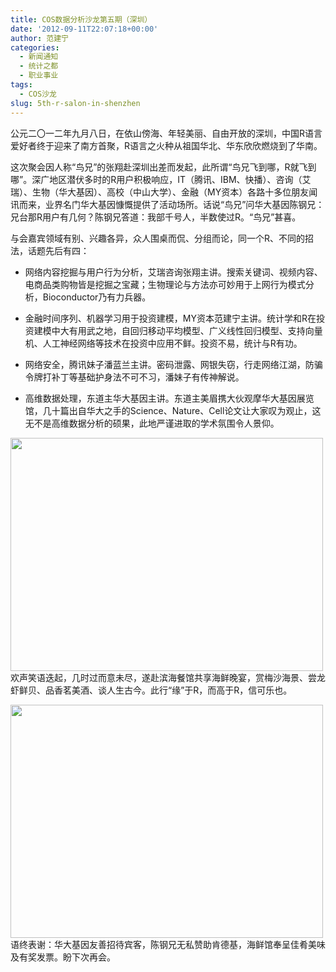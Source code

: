 ```yaml
---
title: COS数据分析沙龙第五期（深圳）
date: '2012-09-11T22:07:18+00:00'
author: 范建宁
categories:
  - 新闻通知
  - 统计之都
  - 职业事业
tags:
  - COS沙龙
slug: 5th-r-salon-in-shenzhen
---
```


公元二〇一二年九月八日，在依山傍海、年轻美丽、自由开放的深圳，中国R语言爱好者终于迎来了南方首聚，R语言之火种从祖国华北、华东欣欣燃烧到了华南。<!--more-->

这次聚会因人称“鸟兄”的张翔赴深圳出差而发起，此所谓“鸟兄飞到哪，R就飞到哪”。深广地区潜伏多时的R用户积极响应，IT（腾讯、IBM、快播）、咨询（艾瑞）、生物（华大基因）、高校（中山大学）、金融（MY资本）各路十多位朋友闻讯而来，业界名门华大基因慷慨提供了活动场所。话说“鸟兄”问华大基因陈钢兄：兄台那R用户有几何？陈钢兄答道：我部千号人，半数使过R。“鸟兄”甚喜。

与会嘉宾领域有别、兴趣各异，众人围桌而侃、分组而论，同一个R、不同的招法，话题先后有四：

  * 网络内容挖掘与用户行为分析，艾瑞咨询张翔主讲。搜索关键词、视频内容、电商品类购物皆是挖掘之宝藏；生物理论与方法亦可妙用于上网行为模式分析，Bioconductor乃有力兵器。

  * 金融时间序列、机器学习用于投资建模，MY资本范建宁主讲。统计学和R在投资建模中大有用武之地，自回归移动平均模型、广义线性回归模型、支持向量机、人工神经网络等技术在投资中应用不鲜。投资不易，统计与R有功。

  * 网络安全，腾讯妹子潘蓝兰主讲。密码泄露、网银失窃，行走网络江湖，防骗令牌打补丁等基础护身法不可不习，潘妹子有传神解说。

  * 高维数据处理，东道主华大基因主讲。东道主美眉携大伙观摩华大基因展览馆，几十篇出自华大之手的Science、Nature、Cell论文让大家叹为观止，这无不是高维数据分析的硕果，此地严谨进取的学术氛围令人景仰。

<a href="http://cos.name/2012/09/1st-r-salon-in-shenzhen/img_1523/" rel="attachment wp-att-6295"><img class="aligncenter size-large wp-image-6295" title="IMG_1523" alt="" src="http://cos.name/wp-content/uploads/2012/09/IMG_1523-500x373.jpg" width="500" height="373" srcset="http://cos.name/wp-content/uploads/2012/09/IMG_1523-500x373.jpg 500w, http://cos.name/wp-content/uploads/2012/09/IMG_1523-300x224.jpg 300w, http://cos.name/wp-content/uploads/2012/09/IMG_1523-401x300.jpg 401w" sizes="(max-width: 500px) 100vw, 500px" /></a>欢声笑语迭起，几时过而意未尽，遂赴滨海餐馆共享海鲜晚宴，赏梅沙海景、尝龙虾鲜贝、品香茗美酒、谈人生古今。此行“缘”于R，而高于R，信可乐也。

<a href="http://cos.name/2012/09/1st-r-salon-in-shenzhen/img_1538/" rel="attachment wp-att-6296"><img class="aligncenter size-large wp-image-6296" title="IMG_1538" alt="" src="http://cos.name/wp-content/uploads/2012/09/IMG_1538-500x373.jpg" width="500" height="373" srcset="http://cos.name/wp-content/uploads/2012/09/IMG_1538-500x373.jpg 500w, http://cos.name/wp-content/uploads/2012/09/IMG_1538-300x224.jpg 300w, http://cos.name/wp-content/uploads/2012/09/IMG_1538-401x300.jpg 401w" sizes="(max-width: 500px) 100vw, 500px" /></a>语终表谢：华大基因友善招待宾客，陈钢兄无私赞助肯德基，海鲜馆奉呈佳肴美味及有奖发票。盼下次再会。

